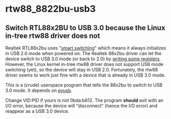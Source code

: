 # rtw88_8822bu-usb3
Switch RTL88x2BU to USB 3.0 because the Linux in-tree rtw88 driver does not
---
Realtek RTL88x2bu uses "[smart switching](https://store.rokland.com/blogs/news/76663941-understanding-mode-switching-in-realtek-rtl8812au-802-11ac-windows-drivers)" which means it always initializes in USB 2.0 mode when powered on. The Realtek 88x2bu driver can let the device switch to USB 3.0 mode (or back to 2.0) by [writing some registers](https://github.com/morrownr/88x2bu-20210702/blob/cd2b6cbd9c8fbfebee8a1f28fab8e4434450456c/hal/halmac/halmac_88xx/halmac_usb_88xx.c#L425-L472). However, the Linux kernel in-tree rtw88 driver does not support USB mode switching (yet), so the device will stay in USB 2.0. Fortunately, the rtw88 driver seems to work just fine with a device that is already in USB 3.0 mode.

This is a (crude) userspace program that tells the 88x2bu to switch to USB 3.0 mode. It depends on [pyusb](https://github.com/pyusb/pyusb).

Change VID:PID if yours is not 0bda:b812. The program **should** exit with an I/O error, because the device will "disconnect" (hence the I/O error) and reappear as a USB 3.0 device.
